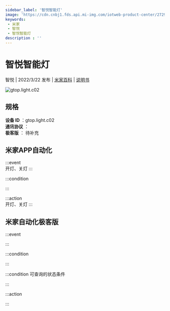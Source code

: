 ```yaml
---
sidebar_label: '智悦智能灯'
image: 'https://cdn.cnbj1.fds.api.mi-img.com/iotweb-product-center/272954189c4a96aaa71c853ff0a1af69_1647411921508.png?GalaxyAccessKeyId=AKVGLQWBOVIRQ3XLEW&Expires=9223372036854775807&Signature=tKsMWMdy10IIyXZ1/ENqPuizqKY='
keywords: 
 - 米家
 - 智悦
 - 智悦智能灯
description : ''
---
```

# 智悦智能灯

智悦 | 2022/3/22 发布 | [米家百科](https://home.mi.com/webapp/content/baike/product/index.html?model=gtop.light.c02) | [说明书](https://home.mi.com/views/introduction.html?model=gtop.light.c02&region=cn)

![gtop.light.c02](https://cdn.cnbj1.fds.api.mi-img.com/iotweb-product-center/272954189c4a96aaa71c853ff0a1af69_1647411921508.png?GalaxyAccessKeyId=AKVGLQWBOVIRQ3XLEW&Expires=9223372036854775807&Signature=tKsMWMdy10IIyXZ1/ENqPuizqKY=)

## 规格  
> 
**设备 ID** ：gtop.light.c02  
**通讯协议** ：  
**极客版**  ： 待补充 


## 米家APP自动化  

:::event  
开灯、关灯
:::

:::condition  

:::

:::action   
开灯、关灯
:::

## 米家自动化极客版  

:::event  

:::

:::condition  

:::

:::condition 可查询的状态条件  

:::

:::action  

:::

        

